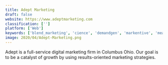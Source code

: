 ```yaml
---
title: Adept Marketing
draft: false 
website: https://www.adeptmarketing.com
classification: ['']
platform: ['Web']
keywords: ['blend_marketing', 'cience', 'demandgen', 'markentive', 'measured_results_marketing']
image: 2020/04/Adept-Marketing.png
---
```

Adept is a full-service digital marketing firm in Columbus Ohio. Our goal is to be a catalyst of growth by using results-oriented marketing strategies.
